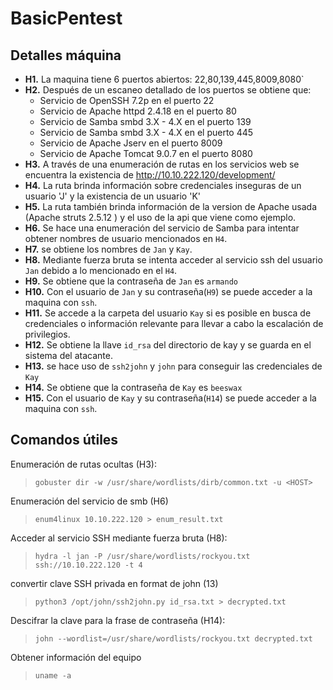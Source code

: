 # BasicPentest

## Detalles máquina 
- **H1.** La maquina tiene 6 puertos abiertos: 22,80,139,445,8009,8080`
- **H2.** Después de un escaneo detallado de los puertos se obtiene que:
    - Servicio de OpenSSH 7.2p en el puerto 22
    - Servicio de Apache httpd 2.4.18 en el puerto 80
    - Servicio de Samba smbd 3.X - 4.X en el puerto 139
    - Servicio de Samba smbd 3.X - 4.X en el puerto 445
    - Servicio de Apache  Jserv en el puerto 8009
    - Servicio de Apache Tomcat 9.0.7 en el puerto 8080
- **H3.** A través de una enumeración de rutas en los servicios web se encuentra la existencia de http://10.10.222.120/development/
- **H4.** La ruta brinda información sobre credenciales inseguras de un usuario 'J' y la existencia de un usuario 'K'
- **H5.** La ruta también brinda información de la version de Apache usada (Apache struts 2.5.12 ) y el uso de la api que viene como ejemplo.
- **H6.** Se hace una enumeración del servicio de Samba para intentar obtener nombres de usuario mencionados en `H4`.
- **H7.** se obtiene los nombres de `Jan` y `Kay`.
- **H8.** Mediante fuerza bruta se intenta acceder al servicio ssh del usuario `Jan` debido a lo mencionado en el `H4`.
- **H9.** Se obtiene que la contraseña de `Jan` es `armando`
- **H10.** Con el usuario de `Jan` y su contraseña(`H9`) se puede acceder a la maquina con `ssh`.
- **H11.**  Se accede a la carpeta del usuario `Kay` si es posible en busca de credenciales o información relevante para llevar a cabo la escalación de privilegios.
- **H12.** Se obtiene la llave `id_rsa` del directorio de kay y se guarda en el sistema del atacante.
- **H13.** se hace uso de `ssh2john` y `john` para conseguir las credenciales de `Kay`
- **H14.** Se obtiene que la contraseña de `Kay` es `beeswax`
- **H15.** Con el usuario de `Kay` y su contraseña(`H14`) se puede acceder a la maquina con `ssh`.

## Comandos útiles

Enumeración de rutas ocultas (H3): 
> `gobuster dir -w /usr/share/wordlists/dirb/common.txt -u <HOST>`

Enumeración del servicio de smb (H6)
> `enum4linux 10.10.222.120 > enum_result.txt`

Acceder al servicio SSH mediante fuerza bruta (H8):
> `hydra -l jan -P /usr/share/wordlists/rockyou.txt ssh://10.10.222.120 -t 4`

convertir clave SSH privada en format de john (13)
> `python3 /opt/john/ssh2john.py id_rsa.txt > decrypted.txt`

Descifrar la clave para la frase de contraseña (H14):
> `john --wordlist=/usr/share/wordlists/rockyou.txt decrypted.txt`

Obtener información del equipo
> `uname -a`